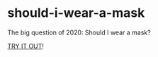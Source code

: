 # should-i-wear-a-mask

The big question of 2020: Should I wear a mask?

<a href="http://connietee.github.io/should-i-wear-a-mask">TRY IT OUT</a>!
